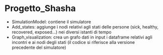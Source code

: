 # Progetto_Shasha
 - SimulationModel: contiene il simulatore
 - Add_states: aggiunge i nodi relativi agli stati delle persone (sick, healthy, recovered, exposed...) nei diversi istanti di tempo
 - Graph_visualization: crea un grafo dati in input i dataframe relativi agli incontri e ai nodi degli stati (il codice si riferisce alla versione precedente del simulatore)
